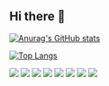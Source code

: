 ## Hi there 👋

[![Anurag's GitHub stats](https://github-readme-stats.vercel.app/api?username=Kimviruscool)](https://github.com/anuraghazra/github-readme-stats)

[![Top Langs](https://github-readme-stats.vercel.app/api/top-langs/?username=Kimviruscool)](https://github.com/anuraghazra/github-readme-stats)


<!--
**Kimviruscool/Kimviruscool** is a ✨ _special_ ✨ repository because its `README.md` (this file) appears on your GitHub profile.

Here are some ideas to get you started:

- 🔭 I’m currently working on ...
- 🌱 I’m currently learning ...
- 👯 I’m looking to collaborate on ...
- 🤔 I’m looking for help with ...
- 💬 Ask me about ...
- 📫 How to reach me: ...
- 😄 Pronouns: ...
- ⚡ Fun fact: ...
-->

<img src="https://img.shields.io/badge/bootstrap-E34F26?style=for-the-badge&logo=bootstrap&logoColor=white">
<img src="https://img.shields.io/badge/html-E34F26?style=for-the-badge&logo=html5&logoColor=white">
<img src="https://img.shields.io/badge/css-E34F26?style=for-the-badge&logo=css&logoColor=white">
<img src="https://img.shields.io/badge/JavaScript-E34F26?style=for-the-badge&logo=JavaScript&logoColor=white">
<img src="https://img.shields.io/badge/react.js-E34F26?style=for-the-badge&logo=react&logoColor=white">
<img src="https://img.shields.io/badge/java-E34F26?style=for-the-badge&logo=java&logoColor=white">
<img src="https://img.shields.io/badge/python-E34F26?style=for-the-badge&logo=python&logoColor=white">
<img src="https://img.shields.io/badge/mysql-E34F26?style=for-the-badge&logo=mysql&logoColor=white">
